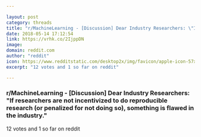```yaml
---

layout: post
category: threads
title: "r/MachineLearning - [Discussion] Dear Industry Researchers: \"If researchers are not incentivized to do reproducible research (or penalized for not doing so), something is flawed in the industry.\""
date: 2018-05-14 17:12:54
link: https://vrhk.co/2IjppDN
image: 
domain: reddit.com
author: "reddit"
icon: https://www.redditstatic.com/desktop2x/img/favicon/apple-icon-57x57.png
excerpt: "12 votes and 1 so far on reddit"

---
```


### r/MachineLearning - [Discussion] Dear Industry Researchers: "If researchers are not incentivized to do reproducible research (or penalized for not doing so), something is flawed in the industry."

12 votes and 1 so far on reddit